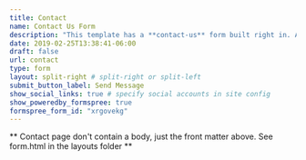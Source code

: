 ```yaml
---
title: Contact
name: Contact Us Form
description: "This template has a **contact-us** form built right in. All you need to do is add a valid recipient email address or form-id to the front matter of this form page and you're ready to receive submissions."
date: 2019-02-25T13:38:41-06:00
draft: false
url: contact
type: form
layout: split-right # split-right or split-left
submit_button_label: Send Message
show_social_links: true # specify social accounts in site config
show_poweredby_formspree: true
formspree_form_id: "xrgovekg"
---
```


** Contact page don't contain a body, just the front matter above.
See form.html in the layouts folder **
